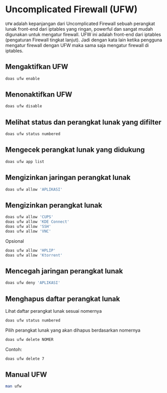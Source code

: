 # Uncomplicated Firewall (UFW)

`UFW` adalah kepanjangan dari Uncomplicated Firewall sebuah perangkat lunak front-end dari iptables yang ringan, powerful dan sangat mudah digunakan untuk mengatur firewall. UFW ini adalah front-end dari iptables (pengaturan Firewall tingkat lanjut). Jadi dengan kata lain ketika pengguna mengatur firewall dengan UFW maka sama saja mengatur firewall di iptables.

## Mengaktifkan UFW

```sh
doas ufw enable
```

## Menonaktifkan UFW

```sh
doas ufw disable
```

## Melihat status dan perangkat lunak yang difilter

```sh
doas ufw status numbered
```

## Mengecek perangkat lunak yang didukung

```sh
doas ufw app list
```

## Mengizinkan jaringan perangkat lunak

```sh
doas ufw allow 'APLIKASI'
```

## Mengizinkan perangkat lunak

```sh
doas ufw allow 'CUPS'
doas ufw allow 'KDE Connect'
doas ufw allow 'SSH'
doas ufw allow 'VNC'
```

Opsional

```sh
doas ufw allow 'HPLIP'
doas ufw allow 'Ktorrent'
```

## Mencegah jaringan perangkat lunak

```sh
doas ufw deny 'APLIKASI'
```

## Menghapus daftar perangkat lunak

Lihat daftar perangkat lunak sesuai nomernya

```sh
doas ufw status numbered
```

Pilih perangkat lunak yang akan dihapus berdasarkan nomernya

```sh
doas ufw delete NOMER
```

Contoh:
```sh
doas ufw delete 7
```

## Manual UFW

```sh
man ufw
```
